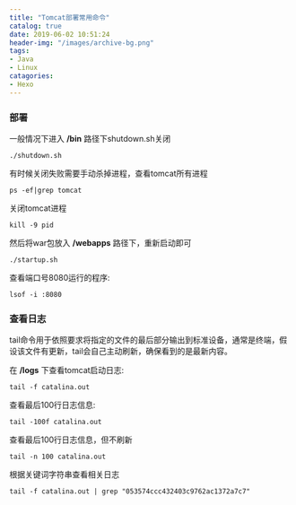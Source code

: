 ```yaml
---
title: "Tomcat部署常用命令"
catalog: true
date: 2019-06-02 10:51:24
header-img: "/images/archive-bg.png"
tags:
- Java
- Linux
catagories:
- Hexo
---
```


### 部署

一般情况下进入 **/bin** 路径下shutdown.sh关闭

```shell
./shutdown.sh
```

有时候关闭失败需要手动杀掉进程，查看tomcat所有进程

```shell
ps -ef|grep tomcat 
```

关闭tomcat进程

```shell
kill -9 pid
```

然后将war包放入 **/webapps** 路径下，重新启动即可

```shell
./startup.sh
```

查看端口号8080运行的程序:

```shell
lsof -i :8080
```

### 查看日志

tail命令用于依照要求将指定的文件的最后部分输出到标准设备，通常是终端，假设该文件有更新，tail会自己主动刷新，确保看到的是最新内容。

在 **/logs** 下查看tomcat启动日志:

```shell
tail -f catalina.out
```

查看最后100行日志信息:

```shell
tail -100f catalina.out
```

查看最后100行日志信息，但不刷新

```shell
tail -n 100 catalina.out
```

根据关键词字符串查看相关日志

```shell
tail -f catalina.out | grep "053574ccc432403c9762ac1372a7c7"
```

